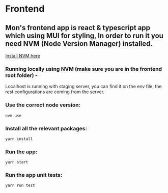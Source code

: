 # Frontend

## Mon's frontend app is react & typescript app which using MUI for styling, In order to run it you need NVM (Node Version Manager) installed.

<a href="https://www.freecodecamp.org/news/node-version-manager-nvm-install-guide/" target="_blank">Install NVM here</a>

### Running locally using NVM (make sure you are in the frontend root folder) -

Localhost is running with staging server, you can find it on the env file, the rest configurations are coming from the server.

### Use the correct node version:

```shell
nvm use
```

### Install all the relevant packages:

```shell
yarn install
```

### Run the app:

```shell
yarn start
```

### Run the app unit tests:

```shell
yarn run test
```
